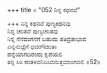 +++
title = "052 ನಿನ್ನ ಕಥನವೆ"

+++
ನಿನ್ನ ಕಥನವೆ ಪುಣ್ಯಕಥನವು  
ನಿನ್ನ ಚರಿತವೆ ಪುಣ್ಯಚರಿತವು  
ನಿನ್ನ ನೆನೆದಂಗನೆಗೆ ಬಹುದು ಪತಿವ್ರತಾಭಾವ   
ಎನ್ನನುಜ್ಞೆಗೆ ಧವರ್iಚಿಂತಾ  
ಪನ್ನೆಯಾಗದಿರೆಂದು ಕೃಪೆಯಲಿ  
ತನ್ನ ಸಿರಿ ಕರತಳವನಿರಿಸಿದನುತ್ತಮಾಂಗದಲಿ     ॥52॥